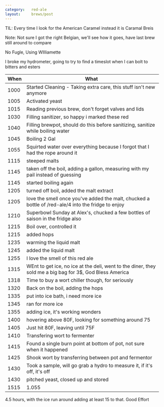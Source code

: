 ```yaml
---
category:   red-ale
layout:     brews/post
---
```


TIL: Every time I look for the American Caramel instead it is Caramal Breis

Note: Not sure I got the right Belgian, we'll see how it goes, have last brew still around to compare

No Fugle, Using WIlliamette

I broke my hydrometer, going to try to find a timeslot when I can bolt to bitters and esters

When|What
----|----
1000|Started Cleaning - Taking extra care, this stuff isn't new anymore
1005|Activated yeast
1015|Reading previous brew, don't forget valves and lids
1030|Filling sanitizer, so happy i marked these red
1040|Filling brewpot, should do this before sanitizing, sanitize while boiling water
1045|Boiling 2 Gal
1055|Squirted water over everything because I forgot that I had the rope around it
1115|steeped malts
1145|taken off the boil, adding a gallon, measuring with my pail instead of guessing
1145|started boiling again
1205|turned off boil, added the malt extract
1205|love the smell once you've added the malt, chucked a bottle of /red-ale/4 into the fridge to enjoy
1210|Superbowl Sunday at Alex's, chucked a few bottles of saison in the fridge also
1215|Boil over, controlled it
1215|added hops
1235|warming the liquid malt
1245|added the liquid malt
1255|I love the smell of this red ale
1315|WEnt to get ice, no ice at the deli, went to the diner, they sold me a big bag for 3$, God Bless America
1318|Time to buy a wort chiller though, for seriously
1320|Back on the boil, adding the hops
1335|put into ice bath, i need more ice
1345|ran for more ice
1355|adding ice, it's working wonders
1400|hovering above 80F, looking for something around 75
1405|Just hit 80F, leaving until 75F
1410|Transfering wort to fermenter
1415|Found a single burn point at bottom of pot, not sure when it happened
1425|Shook wort by transferring between pot and fermentor
1430|Took a sample, will go grab a hydro to measure it, if it's off, it's off
1430|pitched yeast, closed up and stored
1515|1.055

4.5 hours, with the ice run around adding at least 15 to that. Good Effort
